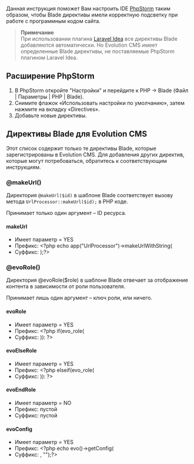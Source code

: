 Данная инструкция поможет Вам настроить IDE [PhpStorm](https://jetbrains.com/phpstorm/) таким образом, чтобы Blade директивы имели корректную подсветку при работе с программным кодом сайта.

> **Примечание**  
> При использовании плагина [Laravel Idea](https://laravel-idea.com/) все директивы Blade добавляются автоматически. Но Evolution CMS имеет определенные Blade директивы, не поставляемые PhpStorm плагином Laravel Idea.

## Расширение PhpStorm

1. В PhpStorm откройте "Настройки" и перейдите к PHP -> Blade (Файл | Параметры | PHP | Blade).
2. Снимите флажок «Использовать настройки по умолчанию», затем нажмите на вкладку «Directives».
3. Добавьте новые директивы.

## Директивы Blade для Evolution CMS

Этот список содержит только те директивы Blade, которые зарегистрированы в Evolution CMS. Для добавления других директив, которые могут потребоваться, обратитесь к соответствующим инструкциям.

### @makeUrl()

Директория `@makeUrl($id)` в шаблоне Blade соответствует вызову метода `UrlProcessor::makeUrl($id);` в PHP коде.

Принимает только один аргумент – ID ресурса.

#### makeUrl

* Имеет параметр = YES
* Префикс: <?php echo app("UrlProcessor")->makeUrlWithString(
* Суффикс: );?>

### @evoRole()

Директория @evoRole($role) в шаблоне Blade отвечает за отображение контента в зависимости от роли пользователя.

Принимает лишь один аргумент – ключ роли, или ничего.

#### evoRole

* Имеет параметр = YES
* Префикс: <?php if(evo_role(
* Суффикс: )): ?>

#### evoElseRole

* Имеет параметр = YES
* Префикс: <?php elseif(evo_role(
* Суффикс: )): ?>

#### evoEndRole

* Имеет параметр = NO
* Префикс: пустой
* Суффикс: пустой

#### evoConfig

* Имеет параметр = YES
* Префикс: <?php echo evo()->getConfig(
* Суффикс: , "");?>
